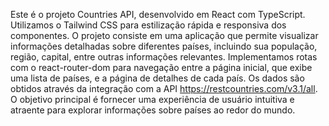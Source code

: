 Este é o projeto Countries API, desenvolvido em React com TypeScript. Utilizamos o Tailwind CSS para estilização rápida e responsiva dos componentes. O projeto consiste em uma aplicação que permite visualizar informações detalhadas sobre diferentes países, incluindo sua população, região, capital, entre outras informações relevantes. Implementamos rotas com o react-router-dom para navegação entre a página inicial, que exibe uma lista de países, e a página de detalhes de cada país. Os dados são obtidos através da integração com a API https://restcountries.com/v3.1/all. O objetivo principal é fornecer uma experiência de usuário intuitiva e atraente para explorar informações sobre países ao redor do mundo.
